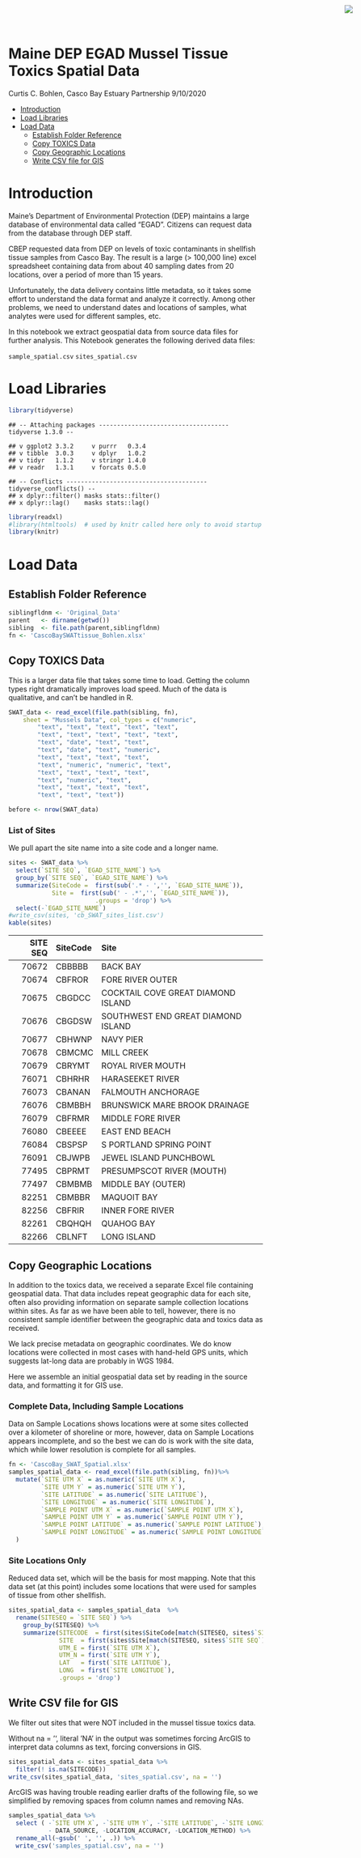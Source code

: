 Maine DEP EGAD Mussel Tissue Toxics Spatial Data
================
Curtis C. Bohlen, Casco Bay Estuary Partnership
9/10/2020

  - [Introduction](#introduction)
  - [Load Libraries](#load-libraries)
  - [Load Data](#load-data)
      - [Establish Folder Reference](#establish-folder-reference)
      - [Copy TOXICS Data](#copy-toxics-data)
      - [Copy Geographic Locations](#copy-geographic-locations)
      - [Write CSV file for GIS](#write-csv-file-for-gis)

<img
  src="https://www.cascobayestuary.org/wp-content/uploads/2014/04/logo_sm.jpg"
  style="position:absolute;top:10px;right:50px;" />

# Introduction

Maine’s Department of Environmental Protection (DEP) maintains a large
database of environmental data called “EGAD”. Citizens can request data
from the database through DEP staff.

CBEP requested data from DEP on levels of toxic contaminants in
shellfish tissue samples from Casco Bay. The result is a large (\>
100,000 line) excel spreadsheet containing data from about 40 sampling
dates from 20 locations, over a period of more than 15 years.

Unfortunately, the data delivery contains little metadata, so it takes
some effort to understand the data format and analyze it correctly.
Among other problems, we need to understand dates and locations of
samples, what analytes were used for different samples, etc.

In this notebook we extract geospatial data from source data files for
further analysis. This Notebook generates the following derived data
files:

`sample_spatial.csv` `sites_spatial.csv`

# Load Libraries

``` r
library(tidyverse)
```

    ## -- Attaching packages ------------------------------------ tidyverse 1.3.0 --

    ## v ggplot2 3.3.2     v purrr   0.3.4
    ## v tibble  3.0.3     v dplyr   1.0.2
    ## v tidyr   1.1.2     v stringr 1.4.0
    ## v readr   1.3.1     v forcats 0.5.0

    ## -- Conflicts --------------------------------------- tidyverse_conflicts() --
    ## x dplyr::filter() masks stats::filter()
    ## x dplyr::lag()    masks stats::lag()

``` r
library(readxl)
#library(htmltools)  # used by knitr called here only to avoid startup text later in document
library(knitr)
```

# Load Data

## Establish Folder Reference

``` r
siblingfldnm <- 'Original_Data'
parent   <- dirname(getwd())
sibling  <- file.path(parent,siblingfldnm)
fn <- 'CascoBaySWATtissue_Bohlen.xlsx'
```

## Copy TOXICS Data

This is a larger data file that takes some time to load. Getting the
column types right dramatically improves load speed. Much of the data is
qualitative, and can’t be handled in R.

``` r
SWAT_data <- read_excel(file.path(sibling, fn), 
    sheet = "Mussels Data", col_types = c("numeric", 
        "text", "text", "text", "text", "text", 
        "text", "text", "text", "text", "text", 
        "text", "date", "text", "text", 
        "text", "date", "text", "numeric", 
        "text", "text", "text", "text", 
        "text", "numeric", "numeric", "text", 
        "text", "text", "text", "text", 
        "text", "numeric", "text", 
        "text", "text", "text", "text", 
        "text", "text", "text"))

before <- nrow(SWAT_data)
```

### List of Sites

We pull apart the site name into a site code and a longer name.

``` r
sites <- SWAT_data %>%
  select(`SITE SEQ`, `EGAD_SITE_NAME`) %>%
  group_by(`SITE SEQ`, `EGAD_SITE_NAME`) %>%
  summarize(SiteCode =  first(sub('.* - ','', `EGAD_SITE_NAME`)), 
            Site =  first(sub(' - .*','', `EGAD_SITE_NAME`)),
                        .groups = 'drop') %>%
  select(-`EGAD_SITE_NAME`)
#write_csv(sites, 'cb_SWAT_sites_list.csv')
kable(sites)
```

| SITE SEQ | SiteCode | Site                               |
| -------: | :------- | :--------------------------------- |
|    70672 | CBBBBB   | BACK BAY                           |
|    70674 | CBFROR   | FORE RIVER OUTER                   |
|    70675 | CBGDCC   | COCKTAIL COVE GREAT DIAMOND ISLAND |
|    70676 | CBGDSW   | SOUTHWEST END GREAT DIAMOND ISLAND |
|    70677 | CBHWNP   | NAVY PIER                          |
|    70678 | CBMCMC   | MILL CREEK                         |
|    70679 | CBRYMT   | ROYAL RIVER MOUTH                  |
|    76071 | CBHRHR   | HARASEEKET RIVER                   |
|    76073 | CBANAN   | FALMOUTH ANCHORAGE                 |
|    76076 | CBMBBH   | BRUNSWICK MARE BROOK DRAINAGE      |
|    76079 | CBFRMR   | MIDDLE FORE RIVER                  |
|    76080 | CBEEEE   | EAST END BEACH                     |
|    76084 | CBSPSP   | S PORTLAND SPRING POINT            |
|    76091 | CBJWPB   | JEWEL ISLAND PUNCHBOWL             |
|    77495 | CBPRMT   | PRESUMPSCOT RIVER (MOUTH)          |
|    77497 | CBMBMB   | MIDDLE BAY (OUTER)                 |
|    82251 | CBMBBR   | MAQUOIT BAY                        |
|    82256 | CBFRIR   | INNER FORE RIVER                   |
|    82261 | CBQHQH   | QUAHOG BAY                         |
|    82266 | CBLNFT   | LONG ISLAND                        |

## Copy Geographic Locations

In addition to the toxics data, we received a separate Excel file
containing geospatial data. That data includes repeat geographic data
for each site, often also providing information on separate sample
collection locations within sites. As far as we have been able to tell,
however, there is no consistent sample identifier between the geographic
data and toxics data as received.

We lack precise metadata on geographic coordinates. We do know locations
were collected in most cases with hand-held GPS units, which suggests
lat-long data are probably in WGS 1984.

Here we assemble an initial geospatial data set by reading in the source
data, and formatting it for GIS use.

### Complete Data, Including Sample Locations

Data on Sample Locations shows locations were at some sites collected
over a kilometer of shoreline or more, however, data on Sample Locations
appears incomplete, and so the best we can do is work with the site
data, which while lower resolution is complete for all samples.

``` r
fn <- 'CascoBay_SWAT_Spatial.xlsx'
samples_spatial_data <- read_excel(file.path(sibling, fn))%>%
  mutate(`SITE UTM X` = as.numeric(`SITE UTM X`),
         `SITE UTM Y` = as.numeric(`SITE UTM Y`),
         `SITE LATITUDE` = as.numeric(`SITE LATITUDE`),
         `SITE LONGITUDE` = as.numeric(`SITE LONGITUDE`),
         `SAMPLE POINT UTM X` = as.numeric(`SAMPLE POINT UTM X`),
         `SAMPLE POINT UTM Y` = as.numeric(`SAMPLE POINT UTM Y`),
         `SAMPLE POINT LATITUDE` = as.numeric(`SAMPLE POINT LATITUDE`),
         `SAMPLE POINT LONGITUDE` = as.numeric(`SAMPLE POINT LONGITUDE`),
  )
```

### Site Locations Only

Reduced data set, which will be the basis for most mapping. Note that
this data set (at this point) includes some locations that were used for
samples of tissue from other shellfish.

``` r
sites_spatial_data <- samples_spatial_data  %>%
  rename(SITESEQ = `SITE SEQ`) %>%
    group_by(SITESEQ) %>%
    summarize(SITECODE  = first(sites$SiteCode[match(SITESEQ, sites$`SITE SEQ`)]),
              SITE  = first(sites$Site[match(SITESEQ, sites$`SITE SEQ`)]),
              UTM_E = first(`SITE UTM X`),
              UTM_N = first(`SITE UTM Y`),
              LAT   = first(`SITE LATITUDE`),
              LONG  = first(`SITE LONGITUDE`),
              .groups = 'drop') 
```

## Write CSV file for GIS

We filter out sites that were NOT included in the mussel tissue toxics
data.

Without na = ’‘, literal ’NA’ in the output was sometimes forcing ArcGIS
to interpret data columns as text, forcing conversions in GIS.

``` r
sites_spatial_data <- sites_spatial_data %>%
  filter(! is.na(SITECODE))
write_csv(sites_spatial_data, 'sites_spatial.csv', na = '')
```

ArcGIS was having trouble reading earlier drafts of the following file,
so we simplified by removing spaces from column names and removing NAs.

``` r
samples_spatial_data %>%
  select ( -`SITE UTM X`, -`SITE UTM Y`, -`SITE LATITUDE`, -`SITE LONGITUDE`,
           - DATA_SOURCE, -LOCATION_ACCURACY, -LOCATION_METHOD) %>%
  rename_all(~gsub(' ', '', .)) %>%
  write_csv('samples_spatial.csv', na = '')
```
